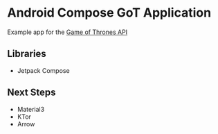 # Android Compose GoT Application

Example app for the [Game of Thrones API](https://anapioficeandfire.com/)

## Libraries

- Jetpack Compose

## Next Steps

- Material3
- KTor
- Arrow
